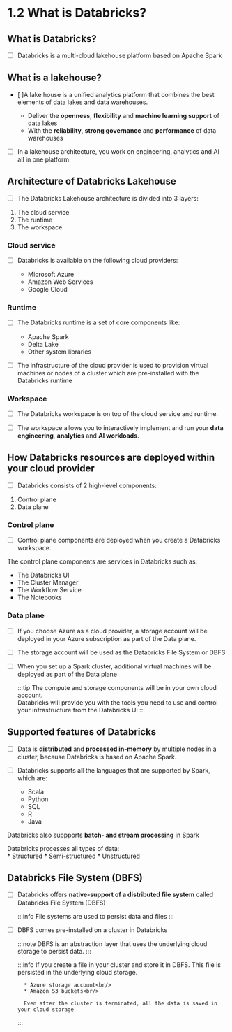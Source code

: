 # 1.2 What is Databricks?

## What is Databricks?

- [ ] Databricks is a multi-cloud lakehouse platform based on Apache Spark

## What is a lakehouse?
    
- [ ]A lake house is a unified analytics platform that combines the best elements of data lakes and data warehouses.
    
    * Deliver the **openness**, **flexibility** and **machine learning support** of data lakes<br/>
    * With the **reliability**, **strong governance** and **performance** of data warehouses

- [ ] In a lakehouse architecture, you work on engineering, analytics and AI all in one platform.

## Architecture of Databricks Lakehouse

- [ ] The Databricks Lakehouse architecture is divided into 3 layers:

1. The cloud service<br/>
2. The runtime<br/>
3. The workspace

### Cloud service

- [ ] Databricks is available on the following cloud providers:<br/>

    * Microsoft Azure
    * Amazon Web Services
    * Google Cloud

### Runtime

- [ ] The Databricks runtime is a set of core components like:<br/>

    * Apache Spark
    * Delta Lake 
    * Other system libraries

- [ ] The infrastructure of the cloud provider is used to provision virtual machines or nodes of a cluster which are pre-installed with the Databricks runtime

### Workspace

- [ ] The Databricks workspace is on top of the cloud service and runtime.<br/>

- [ ] The workspace allows you to interactively implement and run your <b>data engineering</b>, <b>analytics</b> and <b>AI workloads</b>.

## How Databricks resources are deployed within your cloud provider

- [ ] Databricks consists of 2 high-level components:<br/>

1. Control plane<br/>
2. Data plane

### Control plane

- [ ] Control plane components are deployed when you create a Databricks workspace.<br/>

<p>The control plane components are services in Databricks such as:</p>

- The Databricks UI<br/>
- The Cluster Manager<br/>
- The Workflow Service<br/>
- The Notebooks

### Data plane

- [ ] If you choose Azure as a cloud provider, a storage account will be deployed in your Azure subscription as part of the Data plane.<br/>

- [ ] The storage account will be used as the Databricks File System or DBFS<br/>

- [ ] When you set up a Spark cluster, additional virtual machines will be deployed as part of the Data plane

    :::tip
        The compute and storage components will be in your own cloud account.<br/>
        Databricks will provide you with the tools you need to use and control your infrastructure from the Databricks UI
    :::

## Supported features of Databricks

- [ ] Data is **distributed** and **processed in-memory** by multiple nodes in a cluster, because Databricks is based on Apache Spark.<br/>

- [ ] Databricks supports all the languages that are supported by Spark, which are:<br/>

    * Scala<br/>
    * Python<br/>
    * SQL<br/>
    * R<br/>
    * Java

Databricks also suppports  **batch- and stream processing** in Spark<br/>

Databricks processes all types of data:<br/>
    * Structured
    * Semi-structured
    * Unstructured

## Databricks File System (DBFS)

- [ ] Databricks offers **native-support of a distributed file system** called Databricks File System (DBFS)

    :::info
        File systems are used to persist data and files
    :::

- [ ] DBFS comes pre-installed on a cluster in Databricks

    :::note
        DBFS is an abstraction layer that uses the underlying cloud storage to persist data.
    :::

    :::info
        If you create a file in your cluster and store it in DBFS. This file is persisted in the underlying cloud storage.<br/> 
        
        * Azure storage account<br/>
        * Amazon S3 buckets<br/>

        Even after the cluster is terminated, all the data is saved in your cloud storage
    :::

    

